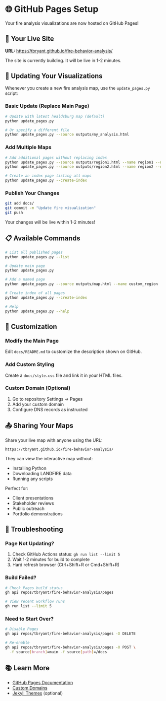 # 🌐 GitHub Pages Setup

Your fire analysis visualizations are now hosted on GitHub Pages!

## 📍 Your Live Site

**URL:** https://tbryant.github.io/fire-behavior-analysis/

The site is currently building. It will be live in 1-2 minutes.

## 🔄 Updating Your Visualizations

Whenever you create a new fire analysis map, use the `update_pages.py` script:

### Basic Update (Replace Main Page)
```bash
# Update with latest healdsburg map (default)
python update_pages.py

# Or specify a different file
python update_pages.py --source outputs/my_analysis.html
```

### Add Multiple Maps
```bash
# Add additional pages without replacing index
python update_pages.py --source outputs/region1.html --name region1 --no-index
python update_pages.py --source outputs/region2.html --name region2 --no-index

# Create an index page listing all maps
python update_pages.py --create-index
```

### Publish Your Changes
```bash
git add docs/
git commit -m "Update fire visualization"
git push
```

Your changes will be live within 1-2 minutes!

## 📋 Available Commands

```bash
# List all published pages
python update_pages.py --list

# Update main page
python update_pages.py

# Add a named page
python update_pages.py --source outputs/map.html --name custom_region

# Create index of all pages
python update_pages.py --create-index

# Help
python update_pages.py --help
```

## 🎨 Customization

### Modify the Main Page
Edit `docs/README.md` to customize the description shown on GitHub.

### Add Custom Styling
Create a `docs/style.css` file and link it in your HTML files.

### Custom Domain (Optional)
1. Go to repository Settings → Pages
2. Add your custom domain
3. Configure DNS records as instructed

## 📤 Sharing Your Maps

Share your live map with anyone using the URL:
```
https://tbryant.github.io/fire-behavior-analysis/
```

They can view the interactive map without:
- Installing Python
- Downloading LANDFIRE data
- Running any scripts

Perfect for:
- Client presentations
- Stakeholder reviews
- Public outreach
- Portfolio demonstrations

## 🔧 Troubleshooting

### Page Not Updating?
1. Check GitHub Actions status: `gh run list --limit 5`
2. Wait 1-2 minutes for build to complete
3. Hard refresh browser (Ctrl+Shift+R or Cmd+Shift+R)

### Build Failed?
```bash
# Check Pages build status
gh api repos/tbryant/fire-behavior-analysis/pages

# View recent workflow runs
gh run list --limit 5
```

### Need to Start Over?
```bash
# Disable Pages
gh api repos/tbryant/fire-behavior-analysis/pages -X DELETE

# Re-enable
gh api repos/tbryant/fire-behavior-analysis/pages -X POST \
  -f source[branch]=main -f source[path]=/docs
```

## 📚 Learn More

- [GitHub Pages Documentation](https://docs.github.com/en/pages)
- [Custom Domains](https://docs.github.com/en/pages/configuring-a-custom-domain-for-your-github-pages-site)
- [Jekyll Themes](https://docs.github.com/en/pages/setting-up-a-github-pages-site-with-jekyll) (optional)
